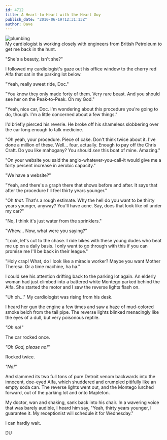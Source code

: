 ```yaml
---
id: 4712
title: A Heart-to-Heart with the Heart Guy
publish_date: "2010-06-19T12:31:13Z"
author: Dave
---
```

![plumbing](http://www.flagstafffrenzy.org/wp-content/uploads/2010/06/heart.jpg)  
My cardiologist is working closely with engineers from British Petroleum to get me back in the hunt.

"She's a beauty, isn't she?"

I followed my cardiologist's gaze out his office window to the cherry red Alfa that sat in the parking lot below.

"Yeah, really sweet ride, Doc."

"You know they only made forty of them. Very rare beast. And you should see her on the Peak-to-Peak. Oh my God."

"Yeah, nice car, Doc. I'm wondering about this procedure you're going to do, though. I'm a little concerned about a few things."

I'd briefly pierced his reverie. He broke off his shameless slobbering over the car long enough to talk medicine.

"Oh yeah, your procedure. Piece of cake. Don't think twice about it. I've done a million of these. Well... four, actually. Enough to pay off the Chris Craft. Do you like mahogany? You should _see_ this boat of mine. Amazing."

"On your website you said the angio-whatever-you-call-it would give me a forty percent increase in aerobic capacity."

"We have a website?"

"Yeah, and there's a graph there that shows before and after. It says that after the procedure I'll feel thirty years younger."

"Oh _that._ That's a rough estimate. Why the hell do you want to be thirty years younger, anyway? You'll have acne. Say, does that look like oil under my car?"

"No, I think it's just water from the sprinklers."

"Whew... Now, what were you saying?"

"Look, let's cut to the chase. I ride bikes with these young dudes who beat me up on a daily basis. I only want to go through with this if you can promise me I'll be back in their league."

"Holy crap! What, do I look like a miracle worker? Maybe you want Mother Theresa. Or a time machine, ha ha."

I could see his attention drifting back to the parking lot again. An elderly woman had just climbed into a battered white Montego parked behind the Alfa. She started the motor and I saw the reverse lights flash on.

"Uh oh..." My cardiologist was rising from his desk.

I heard her gun the engine a few times and saw a haze of mud-colored smoke belch from the tail pipe. The reverse lights blinked menacingly like the eyes of a dull, but very poisonous reptile.

_"Oh no!"_

The car rocked once.

_"Oh God, please no!"_

Rocked twice.

_"No!"_

And slammed its two full tons of pure Detroit venom backwards into the innocent, doe-eyed Alfa, which shuddered and crumpled pitifully like an empty soda can. The reverse lights went out, and the Montego lurched forward, out of the parking lot and onto Mapleton.

My doctor, wan and shaking, sank back into his chair. In a wavering voice that was barely audible, I heard him say, "Yeah, thirty years younger, I guarantee it. My receptionist will schedule it for Wednesday."

I can hardly wait.

DU
